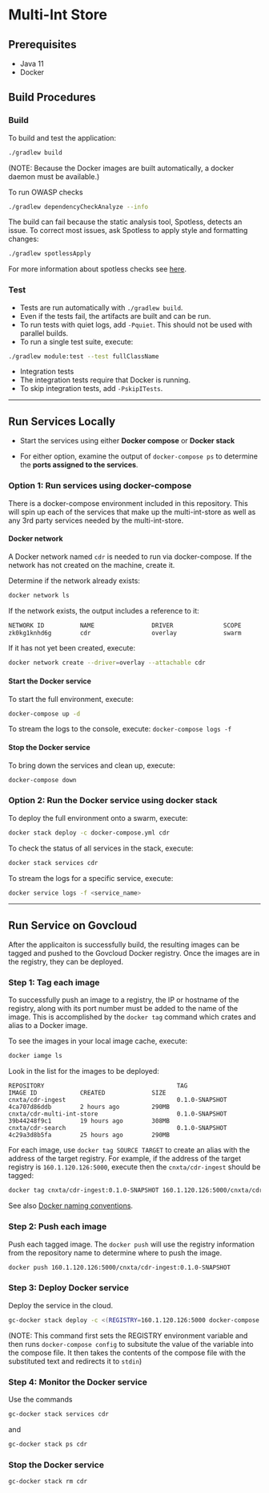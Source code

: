# Multi-Int Store

## Prerequisites
* Java 11
* Docker

## Build Procedures


### Build
To build and test the application:

```bash
./gradlew build
```
(NOTE: Because the Docker images are built automatically, a docker daemon must be available.)

To run OWASP checks

```bash
./gradlew dependencyCheckAnalyze --info
```

The build can fail because the static analysis tool, Spotless, detects an issue. To correct
most issues, ask Spotless to apply style and formatting changes:

```bash
./gradlew spotlessApply
```
For more information about spotless checks see
[here](https://github.com/diffplug/spotless/tree/master/plugin-gradle#custom-rules).


### Test
* Tests are run automatically with `./gradlew build`.
* Even if the tests fail, the artifacts are built and can be run.
* To run tests with quiet logs, add `-Pquiet`. This should not be used with parallel builds.
* To run a single test suite, execute:

```bash
./gradlew module:test --test fullClassName
```

* Integration tests
* The integration tests require that Docker is running.
* To skip integration tests, add `-PskipITests`.

----

## Run Services Locally
* Start the services using either **Docker compose** or **Docker stack**

* For either option, examine the output of `docker-compose ps` to determine
the **ports assigned to the services**.

### Option 1: Run services using docker-compose
There is a docker-compose environment included in this repository.
This will spin up each of the services that make up the multi-int-store as well
as any 3rd party services needed by the multi-int-store.

#### Docker network
A Docker network named `cdr` is needed to run via docker-compose.
If the network has not created on the machine, create it.

Determine if the network already exists:

```bash
docker network ls
```

If the network exists, the output includes a reference to it:

```bash
NETWORK ID          NAME                DRIVER              SCOPE
zk0kg1knhd6g        cdr                 overlay             swarm
```

If it has not yet been created, execute:

```bash
docker network create --driver=overlay --attachable cdr
```

#### Start the Docker service
To start the full environment, execute:

```bash
docker-compose up -d
```

To stream the logs to the console, execute: `docker-compose logs -f`


#### Stop the Docker service
To bring down the services and clean up, execute:

```bash
docker-compose down
```

### Option 2: Run the Docker service using docker stack
To deploy the full environment onto a swarm, execute:
```bash
docker stack deploy -c docker-compose.yml cdr
```

To check the status of all services in the stack, execute:
```bash
docker stack services cdr
```

To stream the logs for a specific service, execute:
```bash
docker service logs -f <service_name>
```
----
## Run Service on Govcloud
After the applicaiton is successfully build, the resulting images can be tagged and pushed
to the Govcloud Docker registry. Once the images are in the registry, they can be deployed.

### Step 1: Tag each image
To successfully push an image to a registry, the IP or hostname of the registry, along with
its port number must be added to the name of the image. This is accomplished by the `docker tag`
command which crates and alias to a Docker image.

To see the images in your local image cache, execute:
```bash
docker iamge ls
```

Look in the list for the images to be deployed:
```
REPOSITORY                                     TAG                 IMAGE ID            CREATED             SIZE
cnxta/cdr-ingest                               0.1.0-SNAPSHOT      4ca707d86ddb        2 hours ago         290MB
cnxta/cdr-multi-int-store                      0.1.0-SNAPSHOT      39b44248f9c1        19 hours ago        308MB
cnxta/cdr-search                               0.1.0-SNAPSHOT      4c29a3d8b5fa        25 hours ago        290MB
```

For each image, use `docker tag SOURCE TARGET` to create an alias with the address of the
target registry. For example, if the address of the target registry is `160.1.120.126:5000`,
execute then the `cnxta/cdr-ingest` should be tagged:

```bash
docker tag cnxta/cdr-ingest:0.1.0-SNAPSHOT 160.1.120.126:5000/cnxta/cdr-ingest:0.1.0-SNAPSHOT
```

See also [Docker naming conventions](docker-naming-convension.md).

### Step 2: Push each image
Push each tagged image. The `docker push` will use the registry information from the repository
name to determine where to push the image.

```bash
docker push 160.1.120.126:5000/cnxta/cdr-ingest:0.1.0-SNAPSHOT
```

### Step 3: Deploy Docker service
Deploy the service in the cloud.

```bash
gc-docker stack deploy -c <(REGISTRY=160.1.120.126:5000 docker-compose config) cdr
```
(NOTE: This command first sets the REGISTRY environment variable and then runs
`docker-compose config` to subsitute the value of the variable into the compose file. It then
takes the contents of the compose file with the substituted text and redirects it to `stdin`)

### Step 4: Monitor the Docker service
Use the commands

```bash
gc-docker stack services cdr
```
and

```bash
gc-docker stack ps cdr
```

### Stop the Docker service

```bash
gc-docker stack rm cdr
```
